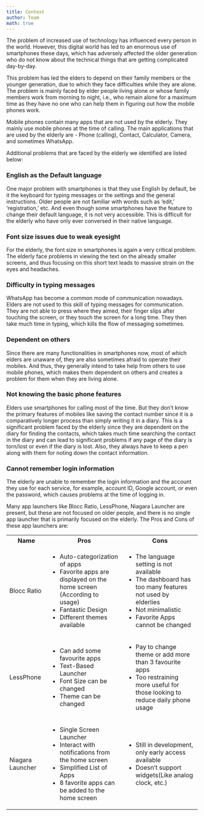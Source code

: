 ```yaml
---
title: Context
author: Team
math: true
---
```


The problem of increased use of technology has influenced every person in the world. However, this digital world has led to an enormous use of smartphones these days, which has adversely affected the older generation who do not know about the technical things that are getting complicated day-by-day. 

This problem has led the elders to depend on their family members or the younger generation, due to which they face difficulties while they are alone. The problem is mainly faced by elder people living alone or whose family members work from morning to night, i.e., who remain alone for a maximum time as they have no one who can help them in figuring out how the mobile phones work. 

Mobile phones contain many apps that are not used by the elderly. They mainly use mobile phones at the time of calling. The main applications that are used by the elderly are - Phone (calling), Contact, Calculator, Camera, and sometimes WhatsApp.

Additional problems that are faced by the elderly we identified are listed below:

### English as the Default language

One major problem with smartphones is that they use English by default, be it the keyboard for typing messages or the settings and the general instructions. Older people are not familiar with words such as ‘edit,’ ‘registration,’ etc. And even though some smartphones have the feature to change their default language, it is not very accessible. This is difficult for the elderly who have only ever conversed in their native language.

### Font size issues due to weak eyesight

For the elderly, the font size in smartphones is again a very critical problem. The elderly face problems in viewing the text on the already smaller screens, and thus focusing on this short text leads to massive strain on the eyes and headaches.

### Difficulty in typing messages

WhatsApp has become a common mode of communication nowadays. Elders are not used to this skill of typing messages for communication. They are not able to press where they aimed, their finger slips after touching the screen, or they touch the screen for a long time. They then take much time in typing, which kills the flow of messaging sometimes.

### Dependent on others

Since there are many functionalities in smartphones now, most of which elders are unaware of, they are also sometimes afraid to operate their mobiles. And thus, they generally intend to take help from others to use mobile phones, which makes them dependent on others and creates a problem for them when they are living alone.

### Not knowing the basic phone features

Elders use smartphones for calling most of the time. But they don’t know the primary features of mobiles like saving the contact number since it is a comparatively longer process than simply writing it in a diary. This is a significant problem faced by the elderly since they are dependent on the diary for finding the contacts, which takes much time searching the contact in the diary and can lead to significant problems if any page of the diary is torn/lost or even if the diary is lost. Also, they always have to keep a pen along with them for noting down the contact information.

### Cannot remember login information

The elderly are unable to remember the login information and the account they use for each service, for example, account ID, Google account, or even the password, which causes problems at the time of logging in.
 
Many app launchers like Blocc Ratio, LessPhone, Niagara Launcher are present, but these are not focused on older people, and there is no single app launcher that is primarily focused on the elderly. The Pros and Cons of these app launchers are:

<table>
  <tr>
    <th>Name</th>
    <th>Pros</th>
    <th>Cons</th>
  </tr>
  <tr>
    <td>Blocc Ratio</td>
    <td>
      <ul>
        <li>Auto-categorization of apps</li>
        <li>Favorite apps are displayed on the home screen (According to usage)</li>
        <li>Fantastic Design</li>
        <li>Different themes available</li>
      </ul>
    </td>
    <td>
      <ul>
        <li>The language setting is not available</li>
        <li>The dashboard has too many features not used by elderlies</li>
        <li>Not minimalistic</li>
        <li>Favorite Apps cannot be changed</li>
      </ul>
    </td>
  </tr>
  <tr>
    <td>LessPhone</td>
    <td>
      <ul>
        <li>Can add some favourite apps</li>
        <li>Text-Based Launcher</li>
        <li>Font Size can be changed</li>
        <li>Theme can be changed</li>
      </ul>
    </td>
    <td>
      <ul>
        <li>Pay to change theme or add more than 3 favourite apps</li>
        <li>Too restraining more useful for those looking to reduce daily phone usage</li>
      </ul>
    </td>
  </tr>
  <tr>
    <td>Niagara Launcher</td>
    <td>
      <ul>
        <li>Single Screen Launcher</li>
        <li>Interact with notifications from the home screen</li>
        <li>Simplified List of Apps</li>
        <li>8 favorite apps can be added to the home screen</li>
      </ul>
    </td>
    <td>
      <ul>
        <li>Still in development, only early access available</li>
        <li>Doesn’t support widgets(Like analog clock, etc.)</li>
      </ul>
    </td>
  </tr>
</table>